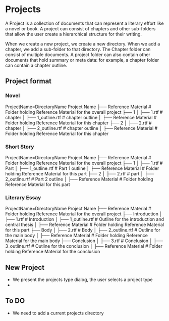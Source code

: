 # Projects

A Project is a collection of documents that can represent a literary effort like a novel or book. A project can consist of chapters and other sub-folders that allow the user create a hierarchical structure for their writing.

When we create a new project, we create a new directory. When we add a chapter, we add a sub-folder to that directory.
The Chapter folder can consist of multiple documents.
A project folder can also contain other documents that hold summary or meta data: for example, a chapter folder can contain a chapter outline.


## Project format

### Novel

ProjectName=DirectoryName
Project Name
├── Reference Material # Folder holding Reference Material for the overall project
├── 1
│   ├── 1.rtf #  chapter
│   ├── 1_outline.rtf # chapter outline
│   ├── Reference Material # Folder holding Reference Material for this chapter
├── 2
│   ├── 2.rtf #  chapter
│   ├── 2_outline.rtf # chapter outline
│   ├── Reference Material # Folder holding Reference Material for this chapter

### Short Story

ProjectName=DirectoryName
Project Name
├── Reference Material # Folder holding Reference Material for the overall project
├── 1
│   ├── 1.rtf #  Part
│   ├── 1_outline.rtf # Part 1 outline
│   ├── Reference Material # Folder holding Reference Material for this part
├── 2
│   ├── 2.rtf #  part
│   ├── 2_outline.rtf # Part 2 outline
│   ├── Reference Material # Folder holding Reference Material for this part

### Literary Essay

ProjectName=DirectoryName
Project Name
├── Reference Material # Folder holding Reference Material for the overall project
├── Introduction
│   ├── 1.rtf #  Introduction
│   ├── 1_outline.rtf # Outline for the introduction and central thesis
│   ├── Reference Material # Folder holding Reference Material for this part
├── Body
│   ├── 2.rtf #  Body
│   ├── 2_outline.rtf # Outline for the main body
│   ├── Reference Material # Folder holding Reference Material for the main body
├── Conclusion
│   ├── 3.rtf #  Conclusion
│   ├── 3_outline.rtf # Outline for the conclusion
│   ├── Reference Material # Folder holding Reference Material for the conclusion

## New Project

- We present the projects type dialog, the user selects a project type
- 

## To DO

- We need to add a current projects directory